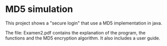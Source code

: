 # MD5 simulation
This project shows  a "secure login" that use a MD5 implementation in java. 

The file: Examen2.pdf contains the explanation of the program, the functions  and the MD5 encryption algorithm. It also includes a user guide.

